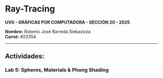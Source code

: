 # Ray-Tracing

**UVG - GRÁFICAS POR COMPUTADORA - SECCIÓN 20 - 2025**

**Nombre:** Roberto José Barreda Siekavizza  
**Carné:** #23354

---

## Actividades:

### Lab 5: Spheres, Materials & Phong Shading
